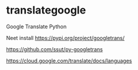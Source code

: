 # translategoogle
Google Translate Python

Neet install
https://pypi.org/project/googletrans/


https://github.com/ssut/py-googletrans


https://cloud.google.com/translate/docs/languages